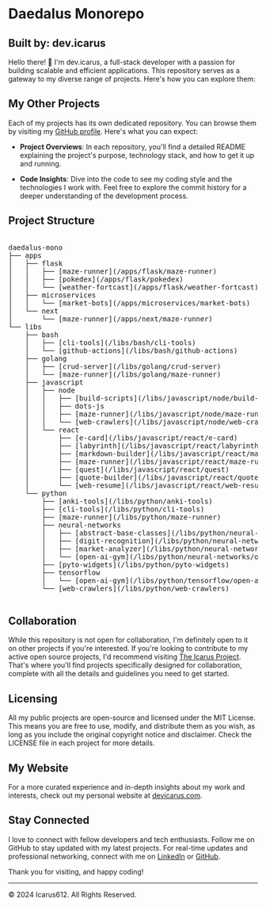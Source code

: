 
# Daedalus Monorepo
## Built by: dev.icarus

Hello there! 👋 I'm dev.icarus, a full-stack developer with a passion for building scalable and efficient applications. This repository serves as a gateway to my diverse range of projects. Here's how you can explore them:

## My Other Projects

Each of my projects has its own dedicated repository. You can browse them by visiting my [GitHub profile](https://github.com/icarus612). Here's what you can expect:

- **Project Overviews**: In each repository, you'll find a detailed README explaining the project's purpose, technology stack, and how to get it up and running.

- **Code Insights**: Dive into the code to see my coding style and the technologies I work with. Feel free to explore the commit history for a deeper understanding of the development process.

## Project Structure
<pre>

daedalus-mono  
├── apps  
│   ├── flask  
│   │   ├── [maze-runner](/apps/flask/maze-runner)  
│   │   ├── [pokedex](/apps/flask/pokedex)  
│   │   └── [weather-fortcast](/apps/flask/weather-fortcast)  
│   ├── microservices  
│   │   └── [market-bots](/apps/microservices/market-bots)  
│   └── next  
│       └── [maze-runner](/apps/next/maze-runner)  
└── libs  
    ├── bash  
    │   ├── [cli-tools](/libs/bash/cli-tools)  
    │   └── [github-actions](/libs/bash/github-actions)  
    ├── golang  
    │   ├── [crud-server](/libs/golang/crud-server)  
    │   └── [maze-runner](/libs/golang/maze-runner)  
    ├── javascript  
    │   ├── node  
    │   │   ├── [build-scripts](/libs/javascript/node/build-scripts)  
    │   │   ├── dots-js  
    │   │   ├── [maze-runner](/libs/javascript/node/maze-runner)  
    │   │   └── [web-crawlers](/libs/javascript/node/web-crawlers)  
    │   └── react  
    │       ├── [e-card](/libs/javascript/react/e-card)  
    │       ├── [labyrinth](/libs/javascript/react/labyrinth)  
    │       ├── [markdown-builder](/libs/javascript/react/markdown-builder)  
    │       ├── [maze-runner](/libs/javascript/react/maze-runner)  
    │       ├── [quest](/libs/javascript/react/quest)  
    │       ├── [quote-builder](/libs/javascript/react/quote-builder)  
    │       └── [web-resume](/libs/javascript/react/web-resume)  
    └── python  
        ├── [anki-tools](/libs/python/anki-tools)  
        ├── [cli-tools](/libs/python/cli-tools)  
        ├── [maze-runner](/libs/python/maze-runner)  
        ├── neural-networks  
        │   ├── [abstract-base-classes](/libs/python/neural-networks/abstract-base-classes)  
        │   ├── [digit-recognition](/libs/python/neural-networks/digit-recognition)  
        │   ├── [market-analyzer](/libs/python/neural-networks/market-analyzer)  
        │   └── [open-ai-gym](/libs/python/neural-networks/open-ai-gym)  
        ├── [pyto-widgets](/libs/python/pyto-widgets)  
        ├── tensorflow  
        │   └── [open-ai-gym](/libs/python/tensorflow/open-ai-gym)  
        └── [web-crawlers](/libs/python/web-crawlers)  

</pre>
## Collaboration

While this repository is not open for collaboration, I'm definitely open to it on other projects if you're interested. If you're looking to contribute to my active open source projects, I'd recommend visiting [The Icarus Project](https://github.com/the-icarus-project). That's where you'll find projects specifically designed for collaboration, complete with all the details and guidelines you need to get started.

## Licensing

All my public projects are open-source and licensed under the MIT License. This means you are free to use, modify, and distribute them as you wish, as long as you include the original copyright notice and disclaimer. Check the LICENSE file in each project for more details.

## My Website

For a more curated experience and in-depth insights about my work and interests, check out my personal website at [devicarus.com](https://devicarus.com).

## Stay Connected

I love to connect with fellow developers and tech enthusiasts. Follow me on GitHub to stay updated with my latest projects. For real-time updates and professional networking, connect with me on [LinkedIn](https://www.linkedin.com/in/ellis-hogan-99a646161) or [GitHub](https://github.com/icarus612).

Thank you for visiting, and happy coding!

---

© 2024 Icarus612. All Rights Reserved.

